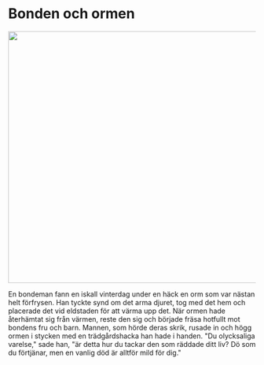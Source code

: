 # Bonden och ormen

<img src="img/avif/09.png" width="512">

En bondeman fann en iskall vinterdag under en häck en orm som var nästan helt förfrysen. Han tyckte synd om det arma djuret, tog med det hem och placerade det vid eldstaden för att värma upp det. När ormen hade återhämtat sig från värmen, reste den sig och började fräsa hotfullt mot bondens fru och barn. Mannen, som hörde deras skrik, rusade in och högg ormen i stycken med en trädgårdshacka han hade i handen. "Du olycksaliga varelse," sade han, "är detta hur du tackar den som räddade ditt liv? Dö som du förtjänar, men en vanlig död är alltför mild för dig."